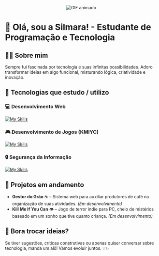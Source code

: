<div align="center">
  <img src="https://i.pinimg.com/originals/35/00/ce/3500ceb8f649f1be4ad2008af36a75ce.gif" alt="GIF animado">
</div>

# 🌟 Olá, sou a Silmara! - Estudante de Programação e Tecnologia

## 👩‍💻 Sobre mim  

Sempre fui fascinada por tecnologia e suas infinitas possibilidades. Adoro transformar ideias em algo funcional, misturando lógica, criatividade e inovação.

## 🔧 Tecnologias que estudo / utilizo  

### 💻 Desenvolvimento Web  
[![My Skills](https://skillicons.dev/icons?i=html,css,js,bootstrap,mysql,php,git,github&perline=3)](https://skillicons.dev)

### 🎮 Desenvolvimento de Jogos (KMIYC)  
[![My Skills](https://skillicons.dev/icons?i=unity,blender,cs,visualstudio&perline=3)](https://skillicons.dev)  

### 🔒 Segurança da Informação  
[![My Skills](https://skillicons.dev/icons?i=kali,py,raspberrypi&perline=3)](https://skillicons.dev)  

## 🚧 Projetos em andamento  

- **Gestor do Grão** ☕ – Sistema web para auxiliar produtores de café na organização de suas atividades. *(Em desenvolvimento)*  
- **Kill Me If You Can** 👁️ – Jogo de terror indie para PC, cheio de mistérios baseado em um sonho que tive quanto criança. *(Em desenvolvimento)*  

## 📢 Bora trocar ideias?  

Se tiver sugestões, críticas construtivas ou apenas quiser conversar sobre tecnologia, manda um alô! Vamos evoluir juntos. 💡✨  

